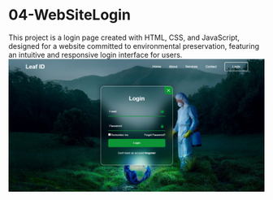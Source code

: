 # 04-WebSiteLogin
This project is a login page created with HTML, CSS, and JavaScript, designed for a website committed to environmental preservation, featuring an intuitive and responsive login interface for users.
<img src="SiteLogin.png">
